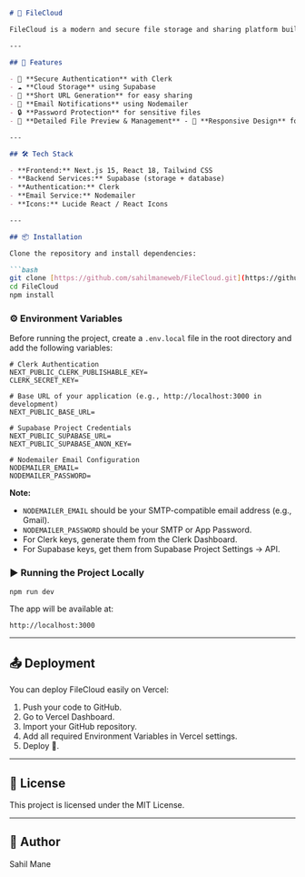 ````markdown
# 📂 FileCloud

FileCloud is a modern and secure file storage and sharing platform built with **Next.js**, **Clerk authentication**, **Supabase storage**, and **Nodemailer** for email notifications. It allows users to upload, manage, and share files securely with features like **short URLs**, **password protection**, and **email sharing**.

---

## 🚀 Features

- 🔐 **Secure Authentication** with Clerk  
- ☁ **Cloud Storage** using Supabase  
- 🔗 **Short URL Generation** for easy sharing  
- 📧 **Email Notifications** using Nodemailer  
- 🔒 **Password Protection** for sensitive files  
- 📜 **Detailed File Preview & Management** - 📱 **Responsive Design** for mobile, tablet, and desktop  

---

## 🛠 Tech Stack

- **Frontend:** Next.js 15, React 18, Tailwind CSS  
- **Backend Services:** Supabase (storage + database)  
- **Authentication:** Clerk  
- **Email Service:** Nodemailer  
- **Icons:** Lucide React / React Icons  

---

## 📦 Installation

Clone the repository and install dependencies:

```bash
git clone [https://github.com/sahilmaneweb/FileCloud.git](https://github.com/sahilmaneweb/FileCloud.git)
cd FileCloud
npm install
````

### ⚙️ Environment Variables

Before running the project, create a `.env.local` file in the root directory and add the following variables:

```
# Clerk Authentication
NEXT_PUBLIC_CLERK_PUBLISHABLE_KEY=
CLERK_SECRET_KEY=

# Base URL of your application (e.g., http://localhost:3000 in development)
NEXT_PUBLIC_BASE_URL=

# Supabase Project Credentials
NEXT_PUBLIC_SUPABASE_URL=
NEXT_PUBLIC_SUPABASE_ANON_KEY=

# Nodemailer Email Configuration
NODEMAILER_EMAIL=
NODEMAILER_PASSWORD=
```

**Note:**

  - `NODEMAILER_EMAIL` should be your SMTP-compatible email address (e.g., Gmail).
  - `NODEMAILER_PASSWORD` should be your SMTP or App Password.
  - For Clerk keys, generate them from the Clerk Dashboard.
  - For Supabase keys, get them from Supabase Project Settings → API.

### ▶️ Running the Project Locally

```bash
npm run dev
```

The app will be available at:

`http://localhost:3000`

-----

## 📤 Deployment

You can deploy FileCloud easily on Vercel:

1.  Push your code to GitHub.
2.  Go to Vercel Dashboard.
3.  Import your GitHub repository.
4.  Add all required Environment Variables in Vercel settings.
5.  Deploy 🚀.

-----

## 📌 License

This project is licensed under the MIT License.

-----

## 👤 Author

Sahil Mane

```
```